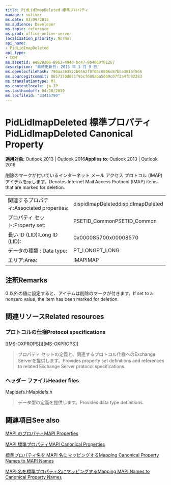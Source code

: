 ```yaml
---
title: PidLidImapDeleted 標準プロパティ
manager: soliver
ms.date: 03/09/2015
ms.audience: Developer
ms.topic: reference
ms.prod: office-online-server
localization_priority: Normal
api_name:
- PidLidImapDeleted
api_type:
- COM
ms.assetid: ee929306-8962-494d-bc47-9b4069f01267
description: '最終更新日: 2015 年 3 月 9 日'
ms.openlocfilehash: 790aa363522b9562f8f06c0806c87bba3816f566
ms.sourcegitcommit: 8657170d071f9bcf680aba50b9c07f2a4fb82283
ms.translationtype: MT
ms.contentlocale: ja-JP
ms.lasthandoff: 04/28/2019
ms.locfileid: "33415790"
---
```

# <a name="pidlidimapdeleted-canonical-property"></a><span data-ttu-id="957da-103">PidLidImapDeleted 標準プロパティ</span><span class="sxs-lookup"><span data-stu-id="957da-103">PidLidImapDeleted Canonical Property</span></span>

  
  
<span data-ttu-id="957da-104">**適用対象**: Outlook 2013 | Outlook 2016</span><span class="sxs-lookup"><span data-stu-id="957da-104">**Applies to**: Outlook 2013 | Outlook 2016</span></span> 
  
<span data-ttu-id="957da-105">削除のマークが付いているインターネット メール アクセス プロトコル (IMAP) アイテムを示します。</span><span class="sxs-lookup"><span data-stu-id="957da-105">Denotes Internet Mail Access Protocol (IMAP) items that are marked for deletion.</span></span>
  
|||
|:-----|:-----|
|<span data-ttu-id="957da-106">関連するプロパティ:</span><span class="sxs-lookup"><span data-stu-id="957da-106">Associated properties:</span></span>  <br/> |<span data-ttu-id="957da-107">dispidImapDeleted</span><span class="sxs-lookup"><span data-stu-id="957da-107">dispidImapDeleted</span></span>  <br/> |
|<span data-ttu-id="957da-108">プロパティ セット:</span><span class="sxs-lookup"><span data-stu-id="957da-108">Property set:</span></span>  <br/> |<span data-ttu-id="957da-109">PSETID_Common</span><span class="sxs-lookup"><span data-stu-id="957da-109">PSETID_Common</span></span>  <br/> |
|<span data-ttu-id="957da-110">長い ID (LID):</span><span class="sxs-lookup"><span data-stu-id="957da-110">Long ID (LID):</span></span>  <br/> |<span data-ttu-id="957da-111">0x00008570</span><span class="sxs-lookup"><span data-stu-id="957da-111">0x00008570</span></span>  <br/> |
|<span data-ttu-id="957da-112">データの種類 : </span><span class="sxs-lookup"><span data-stu-id="957da-112">Data type:</span></span>  <br/> |<span data-ttu-id="957da-113">PT_LONG</span><span class="sxs-lookup"><span data-stu-id="957da-113">PT_LONG</span></span>  <br/> |
|<span data-ttu-id="957da-114">エリア:</span><span class="sxs-lookup"><span data-stu-id="957da-114">Area:</span></span>  <br/> |<span data-ttu-id="957da-115">IMAP</span><span class="sxs-lookup"><span data-stu-id="957da-115">IMAP</span></span>  <br/> |
   
## <a name="remarks"></a><span data-ttu-id="957da-116">注釈</span><span class="sxs-lookup"><span data-stu-id="957da-116">Remarks</span></span>

<span data-ttu-id="957da-117">0 以外の値に設定すると、アイテムは削除のマークが付きます。</span><span class="sxs-lookup"><span data-stu-id="957da-117">If set to a nonzero value, the item has been marked for deletion.</span></span>
  
## <a name="related-resources"></a><span data-ttu-id="957da-118">関連リソース</span><span class="sxs-lookup"><span data-stu-id="957da-118">Related resources</span></span>

### <a name="protocol-specifications"></a><span data-ttu-id="957da-119">プロトコルの仕様</span><span class="sxs-lookup"><span data-stu-id="957da-119">Protocol specifications</span></span>

<span data-ttu-id="957da-120">[[MS-OXPROPS]]</span><span class="sxs-lookup"><span data-stu-id="957da-120">[[MS-OXPROPS]]</span></span> 
  
> <span data-ttu-id="957da-121">プロパティ セットの定義と、関連するプロトコル仕様へのExchange Serverを提供します。</span><span class="sxs-lookup"><span data-stu-id="957da-121">Provides property set definitions and references to related Exchange Server protocol specifications.</span></span>
    
### <a name="header-files"></a><span data-ttu-id="957da-122">ヘッダー ファイル</span><span class="sxs-lookup"><span data-stu-id="957da-122">Header files</span></span>

<span data-ttu-id="957da-123">Mapidefs.h</span><span class="sxs-lookup"><span data-stu-id="957da-123">Mapidefs.h</span></span>
  
> <span data-ttu-id="957da-124">データ型の定義を提供します。</span><span class="sxs-lookup"><span data-stu-id="957da-124">Provides data type definitions.</span></span>
    
## <a name="see-also"></a><span data-ttu-id="957da-125">関連項目</span><span class="sxs-lookup"><span data-stu-id="957da-125">See also</span></span>



[<span data-ttu-id="957da-126">MAPI のプロパティ</span><span class="sxs-lookup"><span data-stu-id="957da-126">MAPI Properties</span></span>](mapi-properties.md)
  
[<span data-ttu-id="957da-127">MAPI 標準プロパティ</span><span class="sxs-lookup"><span data-stu-id="957da-127">MAPI Canonical Properties</span></span>](mapi-canonical-properties.md)
  
[<span data-ttu-id="957da-128">標準プロパティ名を MAPI 名にマッピングする</span><span class="sxs-lookup"><span data-stu-id="957da-128">Mapping Canonical Property Names to MAPI Names</span></span>](mapping-canonical-property-names-to-mapi-names.md)
  
[<span data-ttu-id="957da-129">MAPI 名を標準プロパティ名にマッピングする</span><span class="sxs-lookup"><span data-stu-id="957da-129">Mapping MAPI Names to Canonical Property Names</span></span>](mapping-mapi-names-to-canonical-property-names.md)


